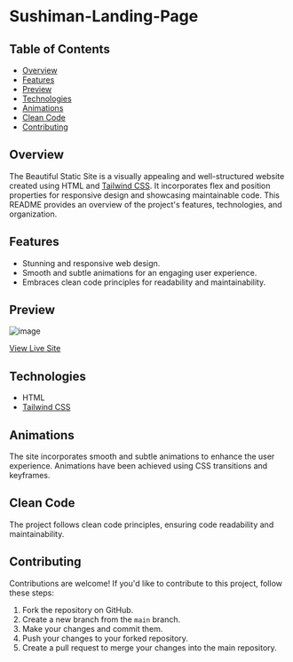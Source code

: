 # Sushiman-Landing-Page

## Table of Contents
- [Overview](#overview)
- [Features](#features)
- [Preview](#preview)
- [Technologies](#technologies)
- [Animations](#animations)
- [Clean Code](#clean-code)
- [Contributing](#contributing)

## Overview

The Beautiful Static Site is a visually appealing and well-structured website created using HTML and [Tailwind CSS](https://tailwindcss.com/). 
It incorporates flex and position properties for responsive design and showcasing maintainable code. This README provides an overview of the project's features, technologies, and organization.

## Features

- Stunning and responsive web design.
- Smooth and subtle animations for an engaging user experience.
- Embraces clean code principles for readability and maintainability.

## Preview

![image](https://github.com/yashsarode45/Sushiman-Landing-Page/assets/65209607/0af7c8c7-edf2-4cc6-b84c-90fb43d05809)

[View Live Site](https://sushiman-web-landing-page-tan.vercel.app/)

## Technologies

- HTML
- [Tailwind CSS](https://tailwindcss.com/)


## Animations

The site incorporates smooth and subtle animations to enhance the user experience. Animations have been achieved using CSS transitions and keyframes.

## Clean Code

The project follows clean code principles, ensuring code readability and maintainability.
## Contributing

Contributions are welcome! If you'd like to contribute to this project, follow these steps:

1. Fork the repository on GitHub.
2. Create a new branch from the `main` branch.
3. Make your changes and commit them.
4. Push your changes to your forked repository.
5. Create a pull request to merge your changes into the main repository.


